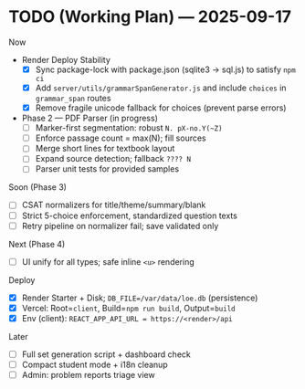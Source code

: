 # TODO (Working Plan) — 2025-09-17

Now
- Render Deploy Stability
  - [x] Sync package-lock with package.json (sqlite3 → sql.js) to satisfy `npm ci`
  - [x] Add `server/utils/grammarSpanGenerator.js` and include `choices` in `grammar_span` routes
  - [x] Remove fragile unicode fallback for choices (prevent parse errors)

- Phase 2 — PDF Parser (in progress)
  - [ ] Marker-first segmentation: robust `N. pX-no.Y(~Z)`
  - [ ] Enforce passage count = max(N); fill sources
  - [ ] Merge short lines for textbook layout
  - [ ] Expand source detection; fallback `???? N`
  - [ ] Parser unit tests for provided samples

Soon (Phase 3)
- [ ] CSAT normalizers for title/theme/summary/blank
- [ ] Strict 5-choice enforcement, standardized question texts
- [ ] Retry pipeline on normalizer fail; save validated only

Next (Phase 4)
- [ ] UI unify for all types; safe inline `<u>` rendering

Deploy
- [x] Render Starter + Disk; `DB_FILE=/var/data/loe.db` (persistence)
- [x] Vercel: Root=`client`, Build=`npm run build`, Output=`build`
- [x] Env (client): `REACT_APP_API_URL = https://<render>/api`

Later
- [ ] Full set generation script + dashboard check
- [ ] Compact student mode + i18n cleanup
- [ ] Admin: problem reports triage view

